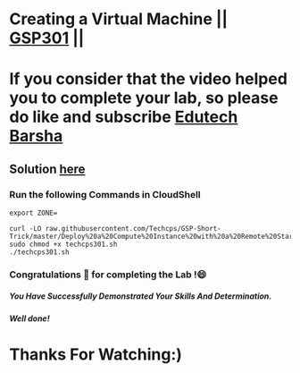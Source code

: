 # Creating a Virtual Machine || [GSP301](https://www.cloudskillsboost.google/games/5019/labs/32747) ||

# If you consider that the video helped you to complete your lab, so please do like and subscribe [Edutech Barsha](https://www.youtube.com/@edutechbarsha)
## Solution [here](https://youtu.be/mrJHiMwd5IE)

### Run the following Commands in CloudShell

```
export ZONE=

curl -LO raw.githubusercontent.com/Techcps/GSP-Short-Trick/master/Deploy%20a%20Compute%20Instance%20with%20a%20Remote%20Startup%20Script%3A%20Challenge%20Lab/techcps301.sh
sudo chmod +x techcps301.sh
./techcps301.sh
```

### Congratulations 🎉 for completing the Lab !😄

##### *You Have Successfully Demonstrated Your Skills And Determination.*

#### *Well done!*

# Thanks For Watching:)
